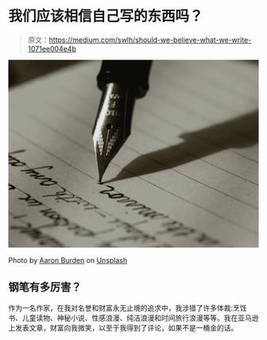 # 我们应该相信自己写的东西吗？

> 原文：<https://medium.com/swlh/should-we-believe-what-we-write-1071ee004e4b>

![](img/fea428bc005a26b5badb055c20340cfa.png)

Photo by [Aaron Burden](https://unsplash.com/@aaronburden?utm_source=medium&utm_medium=referral) on [Unsplash](https://unsplash.com?utm_source=medium&utm_medium=referral)

## 钢笔有多厉害？

作为一名作家，在我对名誉和财富永无止境的追求中，我涉猎了许多体裁:烹饪书、儿童读物、神秘小说、性感浪漫、纯洁浪漫和时间旅行浪漫等等。我在亚马逊上发表文章，财富向我微笑，以至于我得到了评论，如果不是一桶金的话。